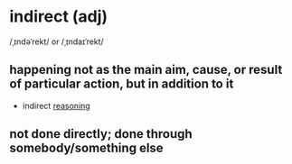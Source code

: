 # indirect (adj)

/ˌɪndəˈrekt/ or /ˌɪndaɪˈrekt/

## happening not as the main aim, cause, or result of particular action, but in addition to it

- indirect [reasoning](reason-v.md#to-use-your-power-to-think-and-understand-suy-luận-lý-luận)

## not done directly; done through somebody/something else
